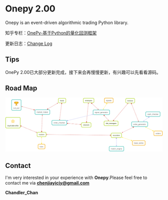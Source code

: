 Onepy 2.00
===========
Onepy is an event-driven algorithmic trading Python library.

知乎专栏：[OnePy-基于Python的量化回测框架](https://zhuanlan.zhihu.com/onepy)

更新日志：[Change Log](https://github.com/Chandlercjy/OnePy/blob/master/change_log.md)

Tips
----
OnePy 2.00已大部分更新完成，接下来会再慢慢更新，有兴趣可以先看看源码。

Road Map
--------
![执行过程](docs/OnePy_执行过程.png)

Contact
-------
I'm very interested in your experience with **Onepy**.Please feel free to contact me via **chenjiayicjy@gmail.com**

**Chandler_Chan**

